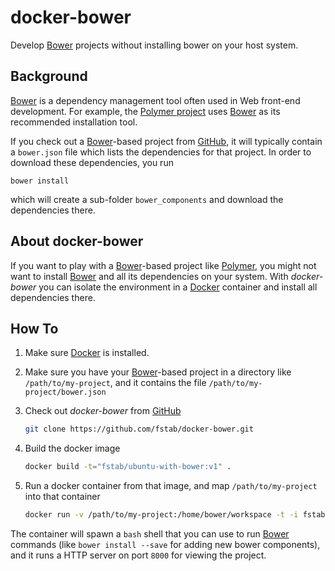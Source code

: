 docker-bower
============

Develop [Bower](http://bower.io) projects without installing bower on your host system.

Background
----------

[Bower](http://bower.io) is a dependency management tool often used in Web front-end development.
For example, the [Polymer project](https://www.polymer-project.org) uses [Bower](http://bower.io) as its recommended installation tool.

If you check out a [Bower](http://bower.io)-based project from [GitHub](https://github.com), it will typically contain a `bower.json` file which lists the dependencies for that project. In order to download these dependencies, you run

    bower install

which will create a sub-folder `bower_components` and download the dependencies there.

About docker-bower
------------------

If you want to play with a [Bower](http://bower.io)-based project like [Polymer](https://www.polymer-project.org), you might not want to install [Bower](http://bower.io) and all its dependencies on your system. With _docker-bower_ you can isolate the environment in a [Docker](https://www.docker.com) container and install all dependencies there.

How To
------

1. Make sure [Docker](https://www.docker.com) is installed.
2. Make sure you have your [Bower](http://bower.io)-based project in a directory like `/path/to/my-project`, and it contains the file `/path/to/my-project/bower.json`
3. Check out _docker-bower_ from [GitHub](https://github.com)
   ```bash
   git clone https://github.com/fstab/docker-bower.git
   ```
4. Build the docker image
   ```bash
   docker build -t="fstab/ubuntu-with-bower:v1" .
   ```

5. Run a docker container from that image, and map `/path/to/my-project` into that container
   ```bash
   docker run -v /path/to/my-project:/home/bower/workspace -t -i fstab/ubuntu-with-bower:v1
   ```

The container will spawn a `bash` shell that you can use to run [Bower](http://bower.io) commands (like `bower install --save` for adding new bower components), and it runs a HTTP server on port `8000` for viewing the project.
